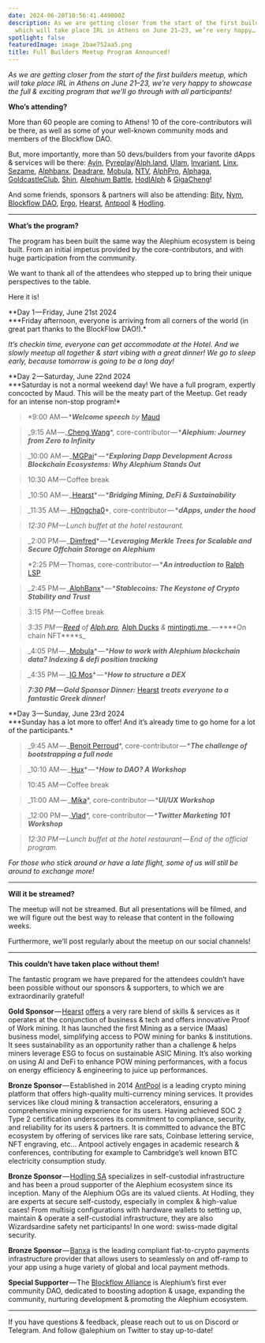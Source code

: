 ```yaml
---
date: 2024-06-20T10:56:41.449000Z
description: As we are getting closer from the start of the first builders meetup,
  which will take place IRL in Athens on June 21–23, we’re very happy…
spotlight: false
featuredImage: image_2bae752aa5.png
title: Full Builders Meetup Program Announced!
---
```

_As we are getting closer from the start of the first builders meetup, which will take place IRL in Athens on June 21–23, we’re very happy to showcase the full & exciting program that we’ll go through with all participants!_

**Who’s attending?**

More than 60 people are coming to Athens! 10 of the core-contributors will be there, as well as some of your well-known community mods and members of the Blockflow DAO.

But, more importantly, more than 50 devs/builders from your favorite dApps & services will be there: [Ayin](https://x.com/ayincoin), [Pyreplay](https://x.com/PyreplayDotCom)/[Alph.land](https://x.com/fugashu_codes), [Ulam](https://x.com/ulamlabs), [Invariant](https://x.com/invariant_labs), [Linx](https://x.com/linx_labs), [Sezame](https://x.com/SesameWallet), [Alphbanx](https://x.com/alephiumbank), [Deadrare](https://x.com/DeadRareNFT), [Mobula](https://mobula.io/chain/alephium), [NTV](https://x.com/notrustverif), [AlphPro](https://x.com/Alphdotpro), [Alphaga](https://x.com/AlphagaMarket), [GoldcastleClub](https://x.com/GoldCastleClub), [Shin](https://x.com/Shin_Inu_Aleph), [Alephium Battle](https://x.com/AlephiumBattle), [HodlAlph](https://x.com/PhoenixErgo) & [GigaCheng](https://x.com/gigacheng)!

And some friends, sponsors & partners will also be attending: [Bity](https://x.com/bity), [Nym](https://x.com/nymproject), [Blockflow DAO](https://x.com/Blockflow_DAO), [Ergo](https://x.com/ergo_platform), [Hearst](https://x.com/Hearst_io), [Antpool](https://x.com/AntPoolofficial) & [Hodling](http://hodling.ch).

---

**What’s the program?**

The program has been built the same way the Alephium ecosystem is being built. From an initial impetus provided by the core-contributors, and with huge participation from the community.

We want to thank all of the attendees who stepped up to bring their unique perspectives to the table.

Here it is!

**Day 1 — Friday, June 21st 2024  
\***Friday afternoon, everyone is arriving from all corners of the world (in great part thanks to the BlockFlow DAO!).\*

_It’s checkin time, everyone can get accommodate at the Hotel. And we slowly meetup all together & start vibing with a great dinner! We go to sleep early, because tomorrow is going to be a long day!_

**Day 2 — Saturday, June 22nd 2024  
\***Saturday is not a normal weekend day! We have a full program, expertly concocted by Maud. This will be the meaty part of the Meetup. Get ready for an intense non-stop program!\*

> \*9:00 AM — \***_Welcome speech_** _by_ [Maud](https://x.com/MaudBannwart)

> _9:15 AM — _[Cheng Wang](https://x.com/wachmc)\*, core-contributor — \***_Alephium: Journey from Zero to Infinity_**

> _10:00 AM — _[MGPai](https://x.com/shishirpai)\* — \***_Exploring Dapp Development Across Blockchain Ecosystems: Why Alephium Stands Out_**

> 10:30 AM — Coffee break

> _10:50 AM — _[Hearst](https://x.com/Hearst_io)\* — \***_Bridging Mining, DeFi & Sustainability_**

> _11:35 AM — _[H0ngcha0](https://x.com/hongchao)\*, core-contributor — \***_dApps, under the hood_**

> _12:30 PM — Lunch buffet at the hotel restaurant._

> _2:00 PM — _[Dimfred](https://x.com/notdimfred)\* — \***_Leveraging Merkle Trees for Scalable and Secure Offchain Storage on Alephium_**

> \*2:25 PM — Thomas, core-contributor — \***_An introduction to_** [Ralph LSP](https://github.com/alephium/ralph-lsp)

> _2:45 PM — _[AlphBanx](https://x.com/alephiumbank)\* — \***_Stablecoins: The Keystone of Crypto Stability and Trust_**

> 3:15 PM — Coffee break

> _3:35 PM — _[Reed](https://x.com/0x_reed) _of_ [Alph.pro](http://alph.pro)_,_ [Alph Ducks](https://x.com/alph_ducks) _&_ [mintingti.me](http://mintingti.me)_ — \***\*On chain NFT\*\***s_

> _4:05 PM — _[Mobula](https://mobula.io/chain/alephium)\* — \***_How to work with Alephium blockchain data? Indexing & defi position tracking_**

> _4:35 PM — _[IG Mos](https://x.com/IgMosqueira)\* — \***_How to structure a DEX_**

> **_7:30 PM — Gold Sponsor Dinner:_** [Hearst](https://x.com/Hearst_io) **_treats everyone to a fantastic Greek dinner!_**

**Day 3 — Sunday, June 23rd 2024  
\***Sunday has a lot more to offer! And it’s already time to go home for a lot of the participants.\*

> _9:45 AM — _[Benoit Perroud](https://x.com/killerwhile)\*, core-contributor — \***_The challenge of bootstrapping a full node_**

> _10:10 AM — _[Hux](https://x.com/huxian333)\* — \***_How to DAO? A Workshop_**

> 10:45 AM — Coffee break

> _11:00 AM — _[Mika](https://x.com/mika_pote)\*, core-contributor — \***_UI/UX Workshop_**

> _12:00 PM — _[Vlad](https://x.com/Estragon77)\*, core-contributor — \***_Twitter Marketing 101 Workshop_**

> _12:30 PM — Lunch buffet at the hotel restaurant — End of the official program._

_For those who stick around or have a late flight, some of us will still be around to exchange more!_

---

**Will it be streamed?**

The meetup will not be streamed. But all presentations will be filmed, and we will figure out the best way to release that content in the following weeks.

Furthermore, we’ll post regularly about the meetup on our social channels!

---

**This couldn’t have taken place without them!**

The fantastic program we have prepared for the attendees couldn’t have been possible without our sponsors & supporters, to which we are extraordinarily grateful!

**Gold Sponsor** — [Hearst](https://hearst-capital.com/) [offers](https://x.com/hearst_io) a very rare blend of skills & services as it operates at the conjunction of business & tech and offers innovative Proof of Work mining. It has launched the first Mining as a service (Maas) business model, simplifying access to POW mining for banks & institutions. It sees sustainability as an opportunity rather than a challenge & helps miners leverage ESG to focus on sustainable ASIC Mining. It’s also working on using AI and DeFi to enhance POW mining performances, with a focus on energy efficiency & engineering to juice up performances.

**Bronze Sponsor** — Established in 2014 [AntPool](https://t.co/rhYEA44gQq) is a leading crypto mining platform that offers high-quality multi-currency mining services. It provides services like cloud mining & transaction accelerators, ensuring a comprehensive mining experience for its users. Having achieved SOC 2 Type 2 certification underscores its commitment to compliance, security, and reliability for its users & partners. It is committed to advance the BTC ecosystem by offering of services like rare sats, Coinbase lettering service, NFT engraving, etc… Antpool actively engages in academic research & conferences, contributing for example to Cambridge’s well known BTC electricity consumption study.

**Bronze Sponsor** — [Hodling SA](https://hodling.ch/) specializes in self-custodial infrastructure and has been a proud supporter of the Alephium ecosystem since its inception. Many of the Alephium OGs are its valued clients. At Hodling, they are experts at secure self-custody, especially in complex & high-value cases! From multisig configurations with hardware wallets to setting up, maintain & operate a self-custodial infrastructure, they are also Wizardsardine safety net participants! In one word: swiss-made digital security.

**Bronze Sponsor** — [Banxa](https://openocean.banxa.com/) is the leading compliant fiat-to-crypto payments infrastructure provider that allows users to seamlessly on and off-ramp to your app using a huge variety of global and local payment methods.

**Special Supporter** — The [Blockflow Alliance](https://x.com/Blockflow_DAO) is Alephium’s first ever community DAO, dedicated to boosting adoption & usage, expanding the community, nurturing development & promoting the Alephium ecosystem.

---

If you have questions & feedback, please reach out to us on Discord or Telegram. And follow @alephium on Twitter to stay up-to-date!
